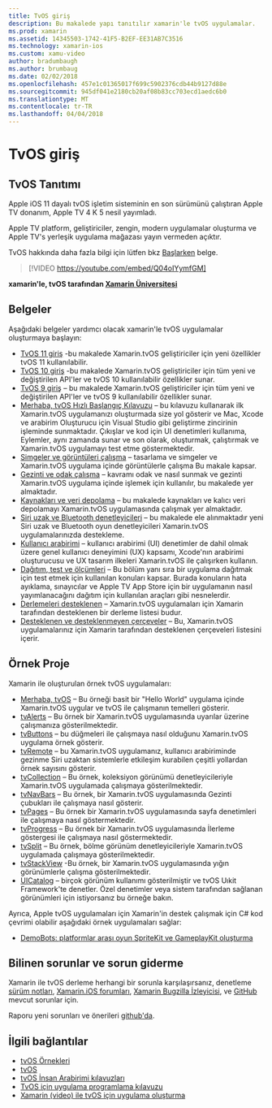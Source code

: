 ```yaml
---
title: TvOS giriş
description: Bu makalede yapı tanıtılır xamarin'le tvOS uygulamalar.
ms.prod: xamarin
ms.assetid: 14345503-1742-41F5-B2EF-EE31AB7C3516
ms.technology: xamarin-ios
ms.custom: xamu-video
author: bradumbaugh
ms.author: brumbaug
ms.date: 02/02/2018
ms.openlocfilehash: 457e1c01365017f699c5902376cdb44b9127d88e
ms.sourcegitcommit: 945df041e2180cb20af08b83cc703ecd1aedc6b0
ms.translationtype: MT
ms.contentlocale: tr-TR
ms.lasthandoff: 04/04/2018
---
```

# <a name="introduction-to-tvos"></a>TvOS giriş

## <a name="introducing-tvos"></a>TvOS Tanıtımı

Apple iOS 11 dayalı tvOS işletim sisteminin en son sürümünü çalıştıran Apple TV donanım, Apple TV 4 K 5 nesil yayımladı.

Apple TV platform, geliştiriciler, zengin, modern uygulamalar oluşturma ve Apple TV's yerleşik uygulama mağazası yayın vermeden açıktır.

TvOS hakkında daha fazla bilgi için lütfen bkz [Başlarken](~/ios/tvos/get-started/index.md) belge.

> [!VIDEO https://youtube.com/embed/Q04oIYymfGM]

**xamarin'le, tvOS tarafından [Xamarin Üniversitesi](https://university.xamarin.com/)**

## <a name="documentation"></a>Belgeler

Aşağıdaki belgeler yardımcı olacak xamarin'le tvOS uygulamalar oluşturmaya başlayın:

- [TvOS 11 giriş](~/ios/tvos/platform/introduction-to-tvos11.md) -bu makalede Xamarin.tvOS geliştiriciler için yeni özellikler tvOS 11 kullanılabilir.
- [TvOS 10 giriş](~/ios/tvos/platform/introduction-to-tvos10/index.md) -bu makalede Xamarin.tvOS geliştiriciler için tüm yeni ve değiştirilen API'ler ve tvOS 10 kullanılabilir özellikler sunar.
- [TvOS 9 giriş](~/ios/tvos/platform/tvos9.md) – bu makalede Xamarin.tvOS geliştiriciler için tüm yeni ve değiştirilen API'ler ve tvOS 9 kullanılabilir özellikler sunar. 
- [Merhaba, tvOS Hızlı Başlangıç Kılavuzu](~/ios/tvos/get-started/hello-tvos.md) – bu kılavuzu kullanarak ilk Xamarin.tvOS uygulamanızı oluşturmada size yol gösterir ve Mac, Xcode ve arabirim Oluşturucu için Visual Studio gibi geliştirme zincirinin işleminde sunmaktadır. Çıkışlar ve kod için UI denetimleri kullanıma, Eylemler, aynı zamanda sunar ve son olarak, oluşturmak, çalıştırmak ve Xamarin.tvOS uygulamayı test etme göstermektedir.
- [Simgeler ve görüntüleri çalışma](~/ios/tvos/app-fundamentals/icons-images.md) – tasarlama ve simgeler ve Xamarin.tvOS uygulama içinde görüntülerle çalışma Bu makale kapsar.
- [Gezinti ve odak çalışma](~/ios/tvos/app-fundamentals/navigation-focus.md) – kavramı odak ve nasıl sunmak ve gezinti Xamarin.tvOS uygulama içinde işlemek için kullanılır, bu makalede yer almaktadır.
- [Kaynakları ve veri depolama](~/ios/tvos/app-fundamentals/resources-data-storage.md) – bu makalede kaynakları ve kalıcı veri depolamayı Xamarin.tvOS uygulamasında çalışmak yer almaktadır.
- [Siri uzak ve Bluetooth denetleyicileri](~/ios/tvos/platform/remote-bluetooth.md) – bu makalede ele alınmaktadır yeni Siri uzak ve Bluetooth oyun denetleyicileri Xamarin.tvOS uygulamalarınızda destekleme.
- [Kullanıcı arabirimi](~/ios/tvos/user-interface/index.md) – kullanıcı arabirimi (UI) denetimler de dahil olmak üzere genel kullanıcı deneyimini (UX) kapsamı, Xcode'nın arabirimi oluşturucusu ve UX tasarım ilkeleri Xamarin.tvOS ile çalışırken kullanın.
- [Dağıtım, test ve ölçümleri](~/ios/tvos/deploy-test/index.md) – Bu bölüm yanı sıra bir uygulama dağıtmak için test etmek için kullanılan konuları kapsar. Burada konuların hata ayıklama, sınayıcılar ve Apple TV App Store için bir uygulamanın nasıl yayımlanacağını dağıtım için kullanılan araçları gibi nesnelerdir.
- [Derlemeleri desteklenen](~/ios/tvos/internals/assemblies.md) – Xamarin.tvOS uygulamaları için Xamarin tarafından desteklenen bir derleme listesi budur.
- [Desteklenen ve desteklenmeyen çerçeveler](~/ios/tvos/internals/frameworks.md) – Bu, Xamarin.tvOS uygulamalarınız için Xamarin tarafından desteklenen çerçeveleri listesini içerir.

## <a name="sample-projects"></a>Örnek Proje

Xamarin ile oluşturulan örnek tvOS uygulamaları:

- [Merhaba, tvOS](https://developer.xamarin.com/samples/monotouch/tvos/Hello-tvOS/) – Bu örneği basit bir "Hello World" uygulama içinde Xamarin.tvOS uygular ve tvOS ile çalışmanın temelleri gösterir.
- [tvAlerts](https://developer.xamarin.com/samples/monotouch/tvos/tvAlerts/) – Bu örnek bir Xamarin.tvOS uygulamasında uyarılar üzerine çalışmanıza gösterilmektedir.
- [tvButtons](https://developer.xamarin.com/samples/monotouch/tvos/tvButtons/) – bu düğmeleri ile çalışmaya nasıl olduğunu Xamarin.tvOS uygulama örnek gösterir.
- [tvRemote](https://developer.xamarin.com/samples/monotouch/tvos/tvRemote/) – bu Xamarin.tvOS uygulamanız, kullanıcı arabiriminde gezinme Siri uzaktan sistemlerle etkileşim kurabilen çeşitli yollardan örnek sayısını gösterir.
- [tvCollection](https://developer.xamarin.com/samples/monotouch/tvos/tvCollection/) – Bu örnek, koleksiyon görünümü denetleyicileriyle Xamarin.tvOS uygulamada çalışmaya gösterilmektedir.
- [tvNavBars](https://developer.xamarin.com/samples/monotouch/tvos/tvNavBars/) – Bu örnek, bir Xamarin.tvOS uygulamasında Gezinti çubukları ile çalışmaya nasıl gösterir.
- [tvPages](https://developer.xamarin.com/samples/monotouch/tvos/tvPages/) – Bu örnek bir Xamarin.tvOS uygulamasında sayfa denetimleri ile çalışmaya nasıl göstermektedir.
- [tvProgress](https://developer.xamarin.com/samples/monotouch/tvos/tvProgress/) – Bu örnek bir Xamarin.tvOS uygulamasında İlerleme göstergesi ile çalışmaya nasıl göstermektedir.
- [tvSplit](https://developer.xamarin.com/samples/monotouch/tvos/tvSplit/) – Bu örnek, bölme görünüm denetleyicileriyle Xamarin.tvOS uygulamada çalışmaya gösterilmektedir.
- [tvStackView](https://developer.xamarin.com/samples/monotouch/tvos/tvStackView/) -Bu örnek, bir Xamarin.tvOS uygulamasında yığın görünümlerle çalışma gösterilmektedir.
- [UICatalog](https://developer.xamarin.com/samples/monotouch/tvos/UICatalog/) – birçok görünüm kullanımı gösterilmiştir ve tvOS Uıkit Framework'te denetler. Özel denetimler veya sistem tarafından sağlanan görünümleri için istiyorsanız bu örneğe bakın.

Ayrıca, Apple tvOS uygulamaları için Xamarin'in destek çalışmak için C# kod çevrimi olabilir aşağıdaki örnek uygulamaları sağlar:

- [DemoBots: platformlar arası oyun SpriteKit ve GameplayKit oluşturma](https://developer.apple.com/library/prerelease/tvos/samplecode/DemoBots/)

## <a name="known-issues-and-troubleshooting"></a>Bilinen sorunlar ve sorun giderme

Xamarin ile tvOS derleme herhangi bir sorunla karşılaşırsanız, denetleme [sürüm notları](http://releases.xamarin.com/), [Xamarin.iOS forumları](https://forums.xamarin.com/categories/ios), [Xamarin Bugzilla İzleyicisi](https://bugzilla.xamarin.com/query.cgi?product=iOS), ve [GitHub ](https://github.com/xamarin/xamarin-macios/issues) mevcut sorunlar için. 

Raporu yeni sorunları ve önerileri [github'da](https://github.com/xamarin/xamarin-macios/issues). 


## <a name="related-links"></a>İlgili bağlantılar

- [tvOS Örnekleri](https://developer.xamarin.com/samples/tvos/all/)
- [tvOS](https://developer.apple.com/tvos/)
- [tvOS İnsan Arabirimi kılavuzları](https://developer.apple.com/tvos/human-interface-guidelines/)
- [TvOS için uygulama programlama kılavuzu](https://developer.apple.com/library/prerelease/tvos/documentation/General/Conceptual/AppleTV_PG/)
- [Xamarin (video) ile tvOS için uygulama oluşturma](https://university.xamarin.com/lightninglectures/tvos-with-xamarin)

